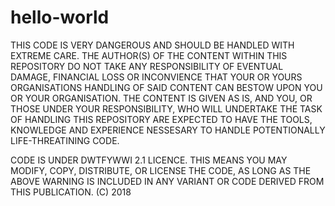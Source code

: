 # hello-world

THIS CODE IS VERY DANGEROUS AND SHOULD BE HANDLED WITH EXTREME CARE. THE AUTHOR(S) OF THE CONTENT WITHIN THIS REPOSITORY DO NOT 
TAKE ANY RESPONSIBILITY OF EVENTUAL DAMAGE, FINANCIAL LOSS OR INCONVIENCE THAT YOUR OR YOURS ORGANISATIONS HANDLING OF SAID CONTENT 
CAN BESTOW UPON YOU OR YOUR ORGANISATION. THE CONTENT IS GIVEN AS IS, AND YOU, OR THOSE UNDER YOUR RESPONSIBILITY, WHO WILL 
UNDERTAKE THE TASK OF HANDLING THIS REPOSITORY ARE EXPECTED TO HAVE THE TOOLS, KNOWLEDGE AND EXPERIENCE NESSESARY TO HANDLE 
POTENTIONALLY LIFE-THREATINING CODE.

CODE IS UNDER DWTFYWWI 2.1 LICENCE. THIS MEANS YOU MAY MODIFY, COPY, DISTRIBUTE, OR LICENSE THE CODE, AS LONG AS THE ABOVE WARNING
IS INCLUDED IN ANY VARIANT OR CODE DERIVED FROM THIS PUBLICATION. 
(C) 2018

